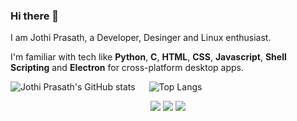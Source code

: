 ### Hi there 👋

I am Jothi Prasath, a Developer, Desinger and Linux enthusiast.

I'm familiar with tech like **Python**, **C**, **HTML**, **CSS**, **Javascript**, **Shell Scripting** and **Electron** for cross-platform desktop apps.

![Jothi Prasath's GitHub stats](https://github-readme-stats.vercel.app/api?username=jothi-prasath&hide_title=true&show_icons=true&theme=radical)
&emsp;
![Top Langs](https://github-readme-stats.vercel.app/api/top-langs/?username=jothi-prasath&layout=compact&show_icons=true&theme=radical)


<p align="center">
  <a href= "https://www.linkedin.com/in/jothi-prasath/"><img src="https://img.icons8.com/color/linkedin"/></a>
  <a href= "mailto:jothiprasath2@gmail.com"><img src="https://img.icons8.com/color/gmail"/></a>
  <a href= "https://twitter.com/Jothiprasath4"><img src="https://img.icons8.com/color/twitter"/></a>
</p>
